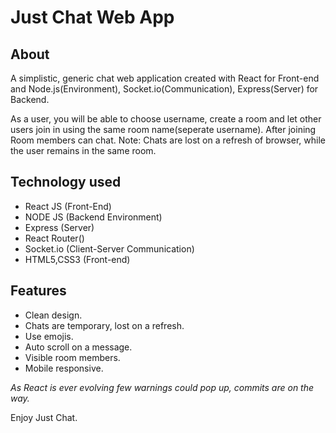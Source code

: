 # Just Chat Web App

## About
A simplistic, generic chat web application created with React for Front-end and Node.js(Environment), Socket.io(Communication), Express(Server) for Backend.

As a user, you will be able to choose username, create a room and let other users join in using the same room name(seperate username). After joining Room members can chat.
Note: Chats are lost on a refresh of browser, while the user remains in the same room.

## Technology used
-   React JS (Front-End)
-   NODE JS (Backend Environment)
-   Express (Server)
-   React Router()
-   Socket.io (Client-Server Communication)
-   HTML5,CSS3 (Front-end)

## Features
- Clean design.
- Chats are temporary, lost on a refresh.
- Use emojis.
- Auto scroll on a message. 
- Visible room members.
- Mobile responsive.



_As React is ever evolving few warnings could pop up, commits are on the way._

Enjoy Just Chat. 



